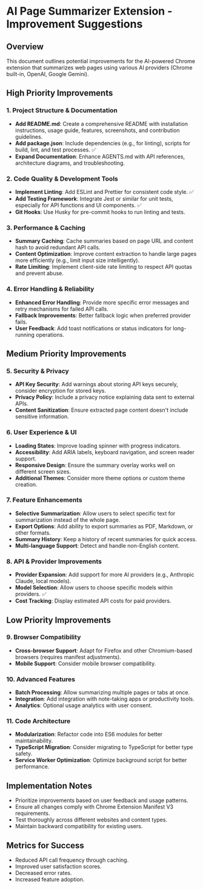 # AI Page Summarizer Extension - Improvement Suggestions

## Overview

This document outlines potential improvements for the AI-powered Chrome extension that summarizes web pages using various AI providers (Chrome built-in, OpenAI, Google Gemini).

## High Priority Improvements

### 1. Project Structure & Documentation

- **Add README.md**: Create a comprehensive README with installation instructions, usage guide, features, screenshots, and contribution guidelines.
- **Add package.json**: Include dependencies (e.g., for linting), scripts for build, lint, and test processes. ✅
- **Expand Documentation**: Enhance AGENTS.md with API references, architecture diagrams, and troubleshooting.

### 2. Code Quality & Development Tools

- **Implement Linting**: Add ESLint and Prettier for consistent code style. ✅
- **Add Testing Framework**: Integrate Jest or similar for unit tests, especially for API functions and UI components. ✅
- **Git Hooks**: Use Husky for pre-commit hooks to run linting and tests.

### 3. Performance & Caching

- **Summary Caching**: Cache summaries based on page URL and content hash to avoid redundant API calls.
- **Content Optimization**: Improve content extraction to handle large pages more efficiently (e.g., limit input size intelligently).
- **Rate Limiting**: Implement client-side rate limiting to respect API quotas and prevent abuse.

### 4. Error Handling & Reliability

- **Enhanced Error Handling**: Provide more specific error messages and retry mechanisms for failed API calls.
- **Fallback Improvements**: Better fallback logic when preferred provider fails.
- **User Feedback**: Add toast notifications or status indicators for long-running operations.

## Medium Priority Improvements

### 5. Security & Privacy

- **API Key Security**: Add warnings about storing API keys securely, consider encryption for stored keys.
- **Privacy Policy**: Include a privacy notice explaining data sent to external APIs.
- **Content Sanitization**: Ensure extracted page content doesn't include sensitive information.

### 6. User Experience & UI

- **Loading States**: Improve loading spinner with progress indicators.
- **Accessibility**: Add ARIA labels, keyboard navigation, and screen reader support.
- **Responsive Design**: Ensure the summary overlay works well on different screen sizes.
- **Additional Themes**: Consider more theme options or custom theme creation.

### 7. Feature Enhancements

- **Selective Summarization**: Allow users to select specific text for summarization instead of the whole page.
- **Export Options**: Add ability to export summaries as PDF, Markdown, or other formats.
- **Summary History**: Keep a history of recent summaries for quick access.
- **Multi-language Support**: Detect and handle non-English content.

### 8. API & Provider Improvements

- **Provider Expansion**: Add support for more AI providers (e.g., Anthropic Claude, local models).
- **Model Selection**: Allow users to choose specific models within providers. ✅
- **Cost Tracking**: Display estimated API costs for paid providers.

## Low Priority Improvements

### 9. Browser Compatibility

- **Cross-browser Support**: Adapt for Firefox and other Chromium-based browsers (requires manifest adjustments).
- **Mobile Support**: Consider mobile browser compatibility.

### 10. Advanced Features

- **Batch Processing**: Allow summarizing multiple pages or tabs at once.
- **Integration**: Add integration with note-taking apps or productivity tools.
- **Analytics**: Optional usage analytics with user consent.

### 11. Code Architecture

- **Modularization**: Refactor code into ES6 modules for better maintainability.
- **TypeScript Migration**: Consider migrating to TypeScript for better type safety.
- **Service Worker Optimization**: Optimize background script for better performance.

## Implementation Notes

- Prioritize improvements based on user feedback and usage patterns.
- Ensure all changes comply with Chrome Extension Manifest V3 requirements.
- Test thoroughly across different websites and content types.
- Maintain backward compatibility for existing users.

## Metrics for Success

- Reduced API call frequency through caching.
- Improved user satisfaction scores.
- Decreased error rates.
- Increased feature adoption.
